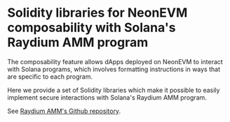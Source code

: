 # Solidity libraries for NeonEVM composability with Solana's Raydium AMM program

The composability feature allows dApps deployed on NeonEVM to interact with Solana programs, which involves formatting 
instructions in ways that are specific to each program.

Here we provide a set of Solidity libraries which make it possible to easily implement secure interactions with Solana's
Raydium AMM program.

See [Raydium AMM's Github repository](https://github.com/raydium-io/raydium-amm).

